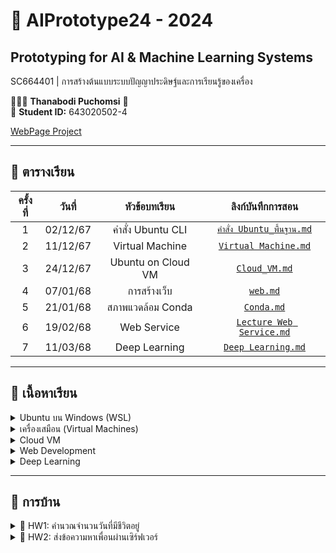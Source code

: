 # 🤖 AIPrototype24 - 2024 
## Prototyping for AI & Machine Learning Systems
SC664401 | การสร้างต้นแบบระบบปัญญาประดิษฐ์และการเรียนรู้ของเครื่อง

👨🏻‍🎓 **Thanabodi Puchomsi** 📝  
📌 **Student ID:** 643020502-4

[WebPage Project](https://puttipongyy.github.io/WebPageProject/)

---

## 📅 ตารางเรียน
| ครั้งที่ | วันที่       | หัวข้อบทเรียน           | ลิงก์บันทึกการสอน |
|:-------:|:----------:|:-------------------:|:-------------------:|
| 1       | 02/12/67  | คำสั่ง Ubuntu CLI   | [`คำสั่ง Ubuntu_พื้นฐาน.md`](https://github.com/Tonry12/AIprototype24/blob/main/LinuxCommandLine(%E0%B8%9A%E0%B8%99%E0%B9%80%E0%B8%84%E0%B8%A3%E0%B8%B7%E0%B9%88%E0%B8%AD%E0%B8%87).md) |
| 2      | 11/12/67  | Virtual Machine | [`Virtual Machine.md`](https://github.com/Tonry12/AIprototype24/blob/main/lecture/Virtual%20Machine.md) |
| 3     | 24/12/67  | Ubuntu on Cloud VM | [`Cloud_VM.md`](https://github.com/Tonry12/AIprototype24/blob/main/lecture/UbuntuonCloudVM_tonnaw.md) |
| 4      | 07/01/68  | การสร้างเว็บ | [`web.md`](https://github.com/Tonry12/AIprototype24/blob/main/lecture/Web.md) |
| 5       | 21/01/68  | สภาพแวดล้อม Conda | [`Conda.md`](https://github.com/Tonry12/AIprototype24/blob/main/lecture/%E0%B8%87%E0%B8%B9%E0%B8%84%E0%B8%AD%E0%B8%99%E0%B8%94%E0%B9%89%E0%B8%B2%E0%B9%86%E0%B9%86%20conda.md) |
| 6      | 19/02/68  | Web Service        | [`Lecture Web Service.md`](https://github.com/Tonry12/AIprototype24/blob/main/lecture/Web%20Service.md) |
| 7     | 11/03/68  | Deep Learning      | [`Deep Learning.md`](https://github.com/Tonry12/AIprototype24/blob/main/lecture/Deep%20Learning.md) |

---

## 📂 **เนื้อหาเรียน**
<details>
  <summary>Ubuntu บน Windows (WSL)</summary>

### 🔧 คำสั่งพื้นฐานบน Terminal
- **ดูตำแหน่งปัจจุบัน** → `pwd`
- **แสดงไฟล์ทั้งหมด** → `ls -l`
- **สร้างโฟลเดอร์ใหม่** → `mkdir [ชื่อโฟลเดอร์]`
- **เปลี่ยนไดเร็กทอรี** → `cd [ชื่อโฟลเดอร์]` | `cd ..` (ถอยหลัง)
- **สร้างไฟล์ใหม่** → `vi [ชื่อไฟล์]`
- **คัดลอกไฟล์** → `cp [ไฟล์ต้นฉบับ] [ปลายทาง]`
- **ย้ายไฟล์** → `mv [ไฟล์ต้นทาง] [ปลายทาง]`
- **ลบไฟล์หรือโฟลเดอร์** → `rm -r [ชื่อไฟล์/โฟลเดอร์]`
- **ตรวจสอบทรัพยากรระบบ** → `htop`
</details>

<details>
  <summary>เครื่องเสมือน (Virtual Machines)</summary>

### 🖥️ ใช้งาน Server ผ่าน SSH
- **เข้าสู่เซิร์ฟเวอร์** → `ssh [username]@[IP address]`
- **เพิ่มผู้ใช้ใหม่** → `sudo adduser [username]`
- **ดูการทำงานของเซิร์ฟเวอร์** → `htop`
- **เพิ่มสิทธิ์ sudo ให้ผู้ใช้** → `sudo adduser [username] sudo`
</details>

<details>
  <summary>Cloud VM</summary>

### ☁️ การสร้างและจัดการ VM บน Cloud
- **สร้าง VM** ผ่าน Azure Portal
- **เข้าสู่เซิร์ฟเวอร์ผ่าน SSH** → `ssh [username]@[IP]`
- **ออกจากระบบ** → `exit`
- **คัดลอกไฟล์ไปยัง Cloud** → `scp [ไฟล์ต้นทาง] [user]@[IP]:[ตำแหน่งปลายทาง]`
- **ดึงไฟล์จาก Cloud** → `scp [user]@[IP]:[ตำแหน่งต้นทาง] [ปลายทาง]`
</details>

<details>
  <summary>Web Development</summary>

### 🌐 ประเภทของเว็บ
1. **Static Web** – เว็บแสดงข้อมูลคงที่ (HTML, CSS)
2. **Dynamic Web** – เว็บโต้ตอบได้ ใช้ฐานข้อมูล (PHP, Python, Node.js)
3. **Web Application** – เว็บที่รองรับฟังก์ชันต่างๆ
4. **Web Service** – API ที่ให้โปรแกรมอื่นเข้าถึงข้อมูล

### 🛠️ เทคโนโลยีเว็บที่เกี่ยวข้อง
- **HTML** – สร้างโครงสร้างเว็บ
- **CSS** – ปรับแต่งดีไซน์
- **JavaScript** – เพิ่มลูกเล่นให้เว็บ
- **Python (Flask)** – ใช้พัฒนา Back-End
</details>

<details>
  <summary>Deep Learning</summary>

### 🧠 การเรียนรู้เชิงลึก (Deep Learning)
- **โครงข่ายประสาทเทียม (Neural Networks)**
- **การฝึกโมเดลด้วย TensorFlow/PyTorch**
- **การใช้ GPU/TPU ในการเร่งประสิทธิภาพ**
</details>

---

## 🎯 **การบ้าน**
<details>
  <summary>📌 HW1: คำนวณจำนวนวันที่มีชีวิตอยู่</summary>
👉 คำนวณวันเกิดและแสดงเวลาถึงวันเกิดถัดไป

[`myfirstpy.py`](https://github.com/Tonry12/AIprototype24/blob/main/myfristpy.py)
</details>

<details>
  <summary>📌 HW2: ส่งข้อความหาเพื่อนผ่านเซิร์ฟเวอร์</summary>
👉 ระบบส่งข้อความผ่าน API ไปยัง IP Address ที่บันทึกไว้

[`call_web_service.py`](https://github.com/Tonry12/AIprototype24/blob/main/call_web_service.py)
</details>
